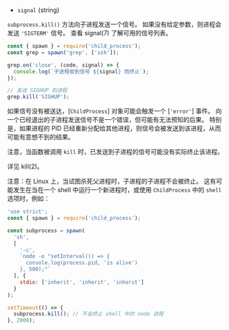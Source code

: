 <!-- YAML
added: v0.1.90
-->

* `signal` {string}

`subprocess.kill()` 方法向子进程发送一个信号。
如果没有给定参数，则进程会发送 `'SIGTERM'` 信号。
查看 signal(7) 了解可用的信号列表。

```js
const { spawn } = require('child_process');
const grep = spawn('grep', ['ssh']);

grep.on('close', (code, signal) => {
  console.log(`子进程收到信号 ${signal} 而终止`);
});

// 发送 SIGHUP 到进程
grep.kill('SIGHUP');
```

如果信号没有被送达，[`ChildProcess`] 对象可能会触发一个 [`'error'`] 事件。
向一个已经退出的子进程发送信号不是一个错误，但可能有无法预知的后果。
特别是，如果进程的 PID 已经重新分配给其他进程，则信号会被发送到该进程，从而可能有意想不到的结果。

注意，当函数被调用 `kill` 时，已发送到子进程的信号可能没有实际终止该进程。

详见 kill(2)。

注意：在 Linux 上，当试图杀死父进程时，子进程的子进程不会被终止。
这有可能发生在当在一个 shell 中运行一个新进程时，或使用 `ChildProcess` 中的 `shell` 选项时，例如：

```js
'use strict';
const { spawn } = require('child_process');

const subprocess = spawn(
  'sh',
  [
    '-c',
    `node -e "setInterval(() => {
      console.log(process.pid, 'is alive')
    }, 500);"`
  ], {
    stdio: ['inherit', 'inherit', 'inherit']
  }
);

setTimeout(() => {
  subprocess.kill(); // 不会终止 shell 中的 node 进程
}, 2000);
```

